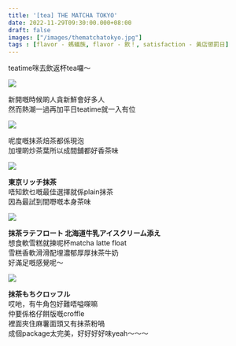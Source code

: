 ```yaml
---
title: '[tea] THE MATCHA TOKYO'
date: 2022-11-29T09:30:00.000+08:00
draft: false
images: ["/images/thematchatokyo.jpg"]
tags : [flavor - 螞蟻族, flavor - 飲！, satisfaction - 黃店懲罰日]
---
```


teatime咪去飲返杯tea囉～  

![](/images/thematchatokyo1.jpg)

新開嘅時候啲人貪新鮮會好多人  
然而熱潮一過再加平日teatime就一入有位  

![](/images/thematchatokyo2.jpg)

呢度嘅抹茶焙茶都係現泡  
加埋啲炒茶葉所以成間舖都好香茶味  

![](/images/thematchatokyo3.jpg)

**東京リッチ抹茶**  
唔知飲乜嘅最佳選擇就係plain抹茶  
因為最試到間嘢嘅本身茶味  

![](/images/thematchatokyo4.jpg)

**抹茶ラテフロート 北海道牛乳アイスクリーム添え**  
想食軟雪糕就揀呢杯matcha latte float  
雪糕香軟滑滑配埋濃郁厚厚抹茶牛奶  
好滿足嘅感覺呢～  

![](/images/thematchatokyo5.jpg)

**抹茶もちクロッフル**  
哎吔，有牛角包好難唔嗌㗎嘛  
仲要係格仔餅版嘅croffle  
裡面夾住麻薯面頭又有抹茶粉喎  
成個package太完美，好好好好味yeah～～～  
